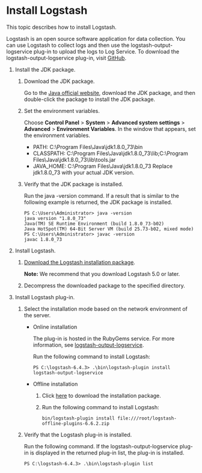 # Install Logstash

This topic describes how to install Logstash.

Logstash is an open source software application for data collection. You can use Logstash to collect logs and then use the logstash-output-logservice plug-in to upload the logs to Log Service. To download the logstash-output-logservice plug-in, visit [GitHub](https://github.com/aliyun/logstash-output-logservice).

1.  Install the JDK package.

    1.  Download the JDK package.

        Go to the [Java official website](http://www.oracle.com/technetwork/java/javase/downloads/index.html), download the JDK package, and then double-click the package to install the JDK package.

    2.  Set the environment variables.

        Choose **Control Panel** \> **System** \> **Advanced system settings** \> **Advanced** \> **Environment Variables**. In the window that appears, set the environment variables.

        -   PATH: C:\\Program Files\\Java\\jdk1.8.0\_73\\bin
        -   CLASSPATH: C:\\Program Files\\Java\\jdk1.8.0\_73\\lib;C:\\Program Files\\Java\\jdk1.8.0\_73\\lib\\tools.jar
        -   JAVA\_HOME: C:\\Program Files\\Java\\jdk1.8.0\_73
        Replace jdk1.8.0\_73 with your actual JDK version.

    3.  Verify that the JDK package is installed.

        Run the java -version command. If a result that is similar to the following example is returned, the JDK package is installed.

        ```
        PS C:\Users\Administrator> java -version
        java version "1.8.0_73"
        Java(TM) SE Runtime Environment (build 1.8.0_73-b02)
        Java HotSpot(TM) 64-Bit Server VM (build 25.73-b02, mixed mode)
        PS C:\Users\Administrator> javac -version
        javac 1.8.0_73
        ```

2.  Install Logstash.

    1.  [Download the Logstash installation package](https://www.elastic.co/downloads/logstash).

        **Note:** We recommend that you download Logstash 5.0 or later.

    2.  Decompress the downloaded package to the specified directory.

3.  Install Logstash plug-in.

    1.  Select the installation mode based on the network environment of the server.

        -   Online installation

            The plug-in is hosted in the RubyGems service. For more information, see [logstash-output-logservice](https://rubygems.org/gems/logstash-output-logservice).

            Run the following command to install Logstash:

            ```
            PS C:\logstash-6.4.3> .\bin\logstash-plugin install logstash-output-logservice
            ```

        -   Offline installation
            1.  Click [here](https://test-lichao.oss-cn-hangzhou.aliyuncs.com/logstash/logstash-offline-plugins-6.6.2.zip) to download the installation package.
            2.  Run the following command to install Logstash:

                ```
                bin/logstash-plugin install file:///root/logstash-offline-plugins-6.6.2.zip
                ```

    2.  Verify that the Logstash plug-in is installed.

        Run the following command. If the logstash-output-logservice plug-in is displayed in the returned plug-in list, the plug-in is installed.

        ```
        PS C:\logstash-6.4.3> .\bin\logstash-plugin list
        ```



